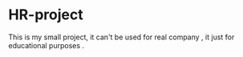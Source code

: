 # HR-project

This is my small project, it can't be used for real company , it just for educational purposes .

